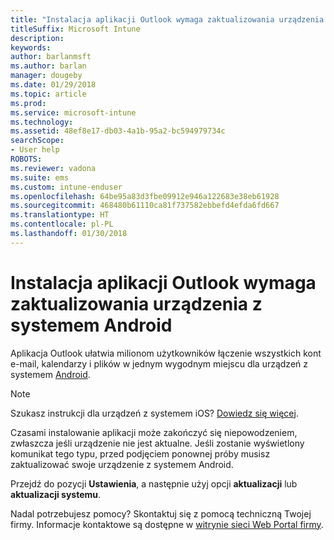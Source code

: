 ```yaml
---
title: "Instalacja aplikacji Outlook wymaga zaktualizowania urządzenia z systemem Android | Microsoft Docs"
titleSuffix: Microsoft Intune
description: 
keywords: 
author: barlanmsft
ms.author: barlan
manager: dougeby
ms.date: 01/29/2018
ms.topic: article
ms.prod: 
ms.service: microsoft-intune
ms.technology: 
ms.assetid: 48ef8e17-db03-4a1b-95a2-bc594979734c
searchScope:
- User help
ROBOTS: 
ms.reviewer: vadona
ms.suite: ems
ms.custom: intune-enduser
ms.openlocfilehash: 64be95a83d3fbe09912e946a122683e38eb61928
ms.sourcegitcommit: 468480b61110ca81f737582ebbefd4efda6fd667
ms.translationtype: HT
ms.contentlocale: pl-PL
ms.lasthandoff: 01/30/2018
---
```

# <a name="you-need-to-update-your-android-device-to-install-the-outlook-app"></a>Instalacja aplikacji Outlook wymaga zaktualizowania urządzenia z systemem Android

Aplikacja Outlook ułatwia milionom użytkowników łączenie wszystkich kont e-mail, kalendarzy i plików w jednym wygodnym miejscu dla urządzeń z systemem [Android](https://play.google.com/store/apps/details?id=com.microsoft.office.outlook).

>[!NOTE]
> Szukasz instrukcji dla urządzeń z systemem iOS? [Dowiedz się więcej](update-device-outlook-ios.md).

Czasami instalowanie aplikacji może zakończyć się niepowodzeniem, zwłaszcza jeśli urządzenie nie jest aktualne. Jeśli zostanie wyświetlony komunikat tego typu, przed podjęciem ponownej próby musisz zaktualizować swoje urządzenie z systemem Android.

Przejdź do pozycji **Ustawienia**, a następnie użyj opcji **aktualizacji** lub **aktualizacji systemu**.

Nadal potrzebujesz pomocy? Skontaktuj się z pomocą techniczną Twojej firmy. Informacje kontaktowe są dostępne w [witrynie sieci Web Portal firmy](https://portal.manage.microsoft.com#HelpDeskDialog).
